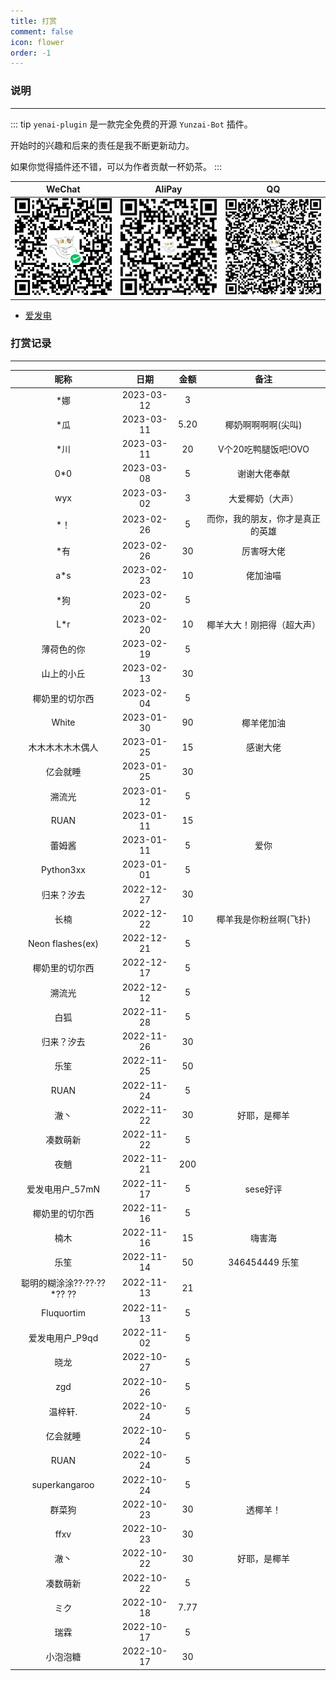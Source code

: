 ```yaml
---
title: 打赏
comment: false
icon: flower
order: -1
---
```


### 说明

<hr />

::: tip
`yenai-plugin` 是一款完全免费的开源 `Yunzai-Bot` 插件。

开始时的兴趣和后来的责任是我不断更新动力。

如果你觉得插件还不错，可以为作者贡献一杯奶茶。
:::

| WeChat                                                               | AliPay                                                               | QQ                                                               |
| -------------------------------------------------------------------- | -------------------------------------------------------------------- | ---------------------------------------------------------------- |
| <img style="width: 160px" src="/sponsor-qrcode/qrcode-wechat.png" /> | <img style="width: 160px" src="/sponsor-qrcode/qrcode-alipay.png" /> | <img style="width: 160px" src="/sponsor-qrcode/qrcode-qq.png" /> |

- [爱发电](https://afdian.net/a/yeyang52)
### 打赏记录

<hr/>

|            昵称            |    日期    | 金额  |               备注               |
| :------------------------: | :--------: | :---: | :------------------------------: |
|            *娜             | 2023-03-12 |   3   |                                  |
|            *瓜             | 2023-03-11 | 5.20  |        椰奶啊啊啊啊(尖叫)        |
|            *川             | 2023-03-11 |  20   |       V个20吃鸭腿饭吧!OVO        |
|            0*0             | 2023-03-08 |   5   |           谢谢大佬奉献           |
|            wyx             | 2023-03-02 |   3   |         大爱椰奶（大声）         |
|            *！             | 2023-02-26 |   5   | 而你，我的朋友，你才是真正的英雄 |
|            *有             | 2023-02-26 |  30   |            厉害呀大佬            |
|            a*s             | 2023-02-23 |  10   |             佬加油喵             |
|            *狗             | 2023-02-20 |   5   |                                  |
|            L*r             | 2023-02-20 |  10   |    椰羊大大！刚把得（超大声）    |
|         薄荷色的你         | 2023-02-19 |   5   |                                  |
|         山上的小丘         | 2023-02-13 |  30   |                                  |
|       椰奶里的切尔西       | 2023-02-04 |   5   |                                  |
|           White            | 2023-01-30 |  90   |            椰羊佬加油            |
|      木木木木木木偶人      | 2023-01-25 |  15   |             感谢大佬             |
|          亿会就睡          | 2023-01-25 |  30   |                                  |
|           溯流光           | 2023-01-12 |   5   |                                  |
|            RUAN            | 2023-01-11 |  15   |                                  |
|           蕾姆酱           | 2023-01-11 |   5   |               爱你               |
|         Python3xx          | 2023-01-01 |   5   |                                  |
|         归来？汐去         | 2022-12-27 |  30   |                                  |
|            长楠            | 2022-12-22 |  10   |      椰羊我是你粉丝啊(飞扑)      |
|      Neon flashes(ex)      | 2022-12-21 |   5   |                                  |
|       椰奶里的切尔西       | 2022-12-17 |   5   |                                  |
|           溯流光           | 2022-12-12 |   5   |                                  |
|            白狐            | 2022-11-28 |   5   |                                  |
|         归来？汐去         | 2022-11-26 |  30   |                                  |
|            乐笙            | 2022-11-25 |  50   |                                  |
|            RUAN            | 2022-11-24 |   5   |                                  |
|            澈丶            | 2022-11-22 |  30   |           好耶，是椰羊           |
|          凑数萌新          | 2022-11-22 |   5   |                                  |
|            夜魈            | 2022-11-21 |  200  |                                  |
|      爱发电用户_57mN       | 2022-11-17 |   5   |             sese好评             |
|       椰奶里的切尔西       | 2022-11-16 |   5   |                                  |
|            楠木            | 2022-11-16 |  15   |              嗨害海              |
|            乐笙            | 2022-11-14 |  50   |          346454449 乐笙          |
| 聪明的糊涂涂??·??·??*?? ?? | 2022-11-13 |  21   |                                  |
|         Fluquortim         | 2022-11-13 |   5   |                                  |
|      爱发电用户_P9qd       | 2022-11-02 |   5   |                                  |
|            晓龙            | 2022-10-27 |   5   |                                  |
|            zgd             | 2022-10-26 |   5   |                                  |
|          温梓轩.           | 2022-10-24 |   5   |                                  |
|          亿会就睡          | 2022-10-24 |   5   |                                  |
|            RUAN            | 2022-10-24 |   5   |                                  |
|       superkangaroo        | 2022-10-24 |   5   |                                  |
|           群菜狗           | 2022-10-23 |  30   |             透椰羊！             |
|            ffxv            | 2022-10-23 |  30   |                                  |
|            澈丶            | 2022-10-22 |  30   |           好耶，是椰羊           |
|          凑数萌新          | 2022-10-22 |   5   |                                  |
|            ミク            | 2022-10-18 | 7.77  |                                  |
|            瑞霖            | 2022-10-17 |   5   |                                  |
|          小泡泡糖          | 2022-10-17 |  30   |                                  |


